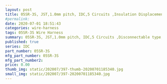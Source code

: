 ```yaml
---
layout: post
title: 05SR-3S, JST,1.0mm pitch, IDC,5 Circuits ,Insulation Displacement Connectors 
#permalink: 
date: 2020-07-01 18:51:43
categories: wire-harness
tags: 05SR-3S Wire Harness
summary: 05SR-3S, JST,1.0mm pitch, IDC,5 Circuits ,Disconnectable type, IDC style, Compact type
published: true 
series: IDC
part_number: 05SR-3S
mfg_part_number: 05SR-3S
mfg_part_number2: 
price: 0.00
thumb_img: static/202007/397-thumb-20200701185340.jpg
small_img: static/202007/397-20200701185340.jpg
---
```



